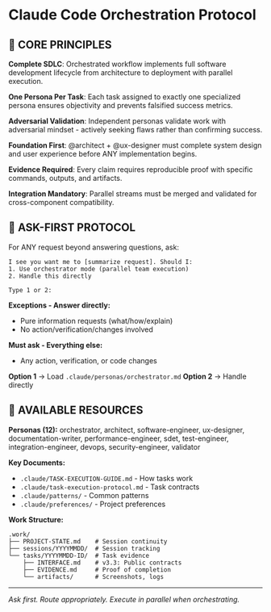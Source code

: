 # Claude Code Orchestration Protocol

## 🎯 CORE PRINCIPLES

**Complete SDLC**: Orchestrated workflow implements full software development lifecycle from architecture to deployment with parallel execution.

**One Persona Per Task**: Each task assigned to exactly one specialized persona ensures objectivity and prevents falsified success metrics.

**Adversarial Validation**: Independent personas validate work with adversarial mindset - actively seeking flaws rather than confirming success.

**Foundation First**: @architect + @ux-designer must complete system design and user experience before ANY implementation begins.

**Evidence Required**: Every claim requires reproducible proof with specific commands, outputs, and artifacts.

**Integration Mandatory**: Parallel streams must be merged and validated for cross-component compatibility.

## 🚨 ASK-FIRST PROTOCOL

For ANY request beyond answering questions, ask:
```
I see you want me to [summarize request]. Should I:
1. Use orchestrator mode (parallel team execution)
2. Handle this directly

Type 1 or 2:
```

**Exceptions - Answer directly:**
- Pure information requests (what/how/explain)
- No action/verification/changes involved

**Must ask - Everything else:**
- Any action, verification, or code changes

**Option 1** → Load `.claude/personas/orchestrator.md`
**Option 2** → Handle directly

## 📁 AVAILABLE RESOURCES

**Personas (12):**
orchestrator, architect, software-engineer, ux-designer, documentation-writer, performance-engineer, sdet, test-engineer, integration-engineer, devops, security-engineer, validator

**Key Documents:**
- `.claude/TASK-EXECUTION-GUIDE.md` - How tasks work
- `.claude/task-execution-protocol.md` - Task contracts
- `.claude/patterns/` - Common patterns
- `.claude/preferences/` - Project preferences

**Work Structure:**
```
.work/
├── PROJECT-STATE.md    # Session continuity
├── sessions/YYYYMMDD/  # Session tracking  
└── tasks/YYYYMMDD-ID/  # Task evidence
    ├── INTERFACE.md    # v3.3: Public contracts
    ├── EVIDENCE.md     # Proof of completion
    └── artifacts/      # Screenshots, logs
```

---
*Ask first. Route appropriately. Execute in parallel when orchestrating.*